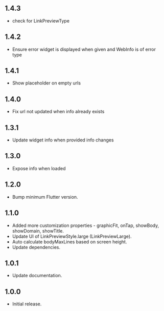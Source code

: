 ## 1.4.3

- check for LinkPreviewType

## 1.4.2

- Ensure error widget is displayed when given and WebInfo is of error type

## 1.4.1

- Show placeholder on empty urls

## 1.4.0

- Fix url not updated when info already exists

## 1.3.1

- Update widget info when provided info changes

## 1.3.0

- Expose info when loaded

## 1.2.0

- Bump minimum Flutter version.

## 1.1.0

- Added more customization properties - graphicFit, onTap, showBody, showDomain, showTitle.
- Update UI of LinkPreviewStyle.large (LinkPreviewLarge).
- Auto calculate bodyMaxLines based on screen height.
- Update dependencies.

## 1.0.1

- Update documentation.

## 1.0.0

- Initial release.
